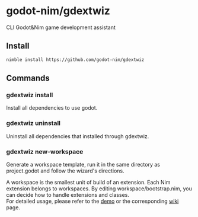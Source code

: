 # godot-nim/gdextwiz

CLI Godot&Nim game development assistant

## Install

```bash
nimble install https://github.com/godot-nim/gdextwiz
```

## Commands

### gdextwiz install

Install all dependencies to use godot.

### gdextwiz uninstall

Uninstall all dependencies that installed through gdextwiz.

### gdextwiz new-workspace

Generate a workspace template, run it in the same directory as project.godot and follow the wizard's directions.

A workspace is the smallest unit of build of an extension.
Each Nim extension belongs to  workspaces.
By editing workspace/bootstrap.nim, you can decide how to handle extensions and classes.  
For detailed usage, please refer to the [demo](https://github.com/godot-nim/demo) or the corresponding [wiki](https://github.com/godot-nim/docs/wiki) page.